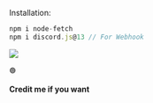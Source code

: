 Installation:

```js
npm i node-fetch
npm i discord.js@13 // For Webhook
```


<img src="https://camo.githubusercontent.com/b28439d967d01246cac94299f613434e5d99b762f5fb6a2e29ddf272e5a7bdb9/68747470733a2f2f696d672e736869656c64732e696f2f62616467652f6e6f64652e6a732532302d2532333030384343312e7376673f267374796c653d666f722d7468652d6261646765266c6f676f3d6e6f64652e6a73266c6f676f436f6c6f723d7768697465">

```
🟢
```

**Credit me if you want**
